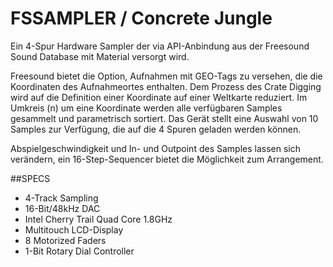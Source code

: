 # FSSAMPLER / Concrete Jungle
 
Ein 4-Spur Hardware Sampler der via API-Anbindung aus der Freesound Sound Database mit Material versorgt wird.

Freesound bietet die Option, Aufnahmen mit GEO-Tags zu versehen, die die Koordinaten des Aufnahmeortes enthalten.
Dem Prozess des Crate Digging wird auf die Definition einer Koordinate auf einer Weltkarte reduziert.
Im Umkreis (n) um eine Koordinate werden alle verfügbaren Samples gesammelt und parametrisch sortiert.
Das Gerät stellt eine Auswahl von 10 Samples zur Verfügung, die auf die 4 Spuren geladen werden können.

Abspielgeschwindigkeit und In- und Outpoint des Samples lassen sich verändern, ein 16-Step-Sequencer bietet die Möglichkeit zum Arrangement.

##SPECS
- 4-Track Sampling
- 16-Bit/48kHz DAC 
- Intel Cherry Trail Quad Core 1.8GHz
- Multitouch LCD-Display 
- 8 Motorized Faders
- 1-Bit Rotary Dial Controller
